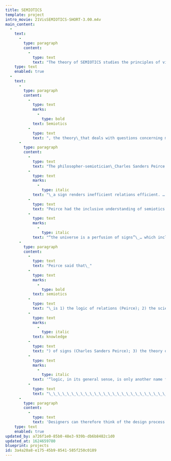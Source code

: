 ```yaml
---
title: SEMIOTICS
template: project
intro_movie: 21VisSEMIOTICS-SHORT-3.00.m4v
main_content:
  -
    text:
      -
        type: paragraph
        content:
          -
            type: text
            text: "The theory of SEMIOTICS studies the principles of visual signs used for the communication of ideas.\_"
    type: text
    enabled: true
  -
    text:
      -
        type: paragraph
        content:
          -
            type: text
            marks:
              -
                type: bold
            text: Semiotics
          -
            type: text
            text: ", the theory\_that deals with questions concerning meaning, cognition, reference, truth, and reality, recognizes that there are degrees of involvement. Since communication depends entirely on the creation of “signs,” semiotics is the “theory of signs”.\_"
      -
        type: paragraph
        content:
          -
            type: text
            text: "The philosopher-semiotician\_Charles Sanders Peirce defined the sign as something which stands to somebody for something in some respect or capacity:"
          -
            type: text
            marks:
              -
                type: italic
            text: "\_a sign renders inefficient relations efficient. … Knowledge in some way renders them efficient. A sign is something by which we know something more…”.\_"
          -
            type: text
            text: "Peirce had the inclusive understanding of semiotics that embraced the fact that\_"
          -
            type: text
            marks:
              -
                type: italic
            text: "“the universe is a perfusion of signs”\_… which includes pictures, symptoms, words, sentences, books, libraries, signals, orders of command, microscopes, legislative representatives, musical concertos, performances of these.”"
      -
        type: paragraph
        content:
          -
            type: text
            text: "Peirce said that\_"
          -
            type: text
            marks:
              -
                type: bold
            text: semiotics
          -
            type: text
            text: "\_is 1) the logic of relations (Peirce); 2) the science (=\_"
          -
            type: text
            marks:
              -
                type: italic
            text: knowledge
          -
            type: text
            text: ") of signs (Charles Sanders Peirce); 3) the theory of representation (Charles Morris), of expression, of interpretation; 4) the theory of mediation is the logic of the vagueness (Peirce); 5) the science of knowledge. Peirce also said that\_"
          -
            type: text
            marks:
              -
                type: italic
            text: '“logic, in its general sense, is only another name for semiotic, the quasi-necessary, or formal doctrine of signs.”'
          -
            type: text
            text: "\_\_\_\_\_\_\_\_\_\_\_\_\_\_\_\_\_\_\_\_\_\_\_\_\_\_\_\_\_\_\_\_\_\_\_\_\_\_\_\_\_\_\_\_\_\_\_\_\_\_\_\_\_\_\_\_\_\_\_\_\_\_\_\_\_\_"
      -
        type: paragraph
        content:
          -
            type: text
            text: 'Designers can therefore think of the design process that creates a stage setting wherein all aspects will cause the interpreter to become “set up” to think about meaning in a particular respect, and wherein interpretation become an “internal” stimulant for right action; i.e., a stage setting designed to as the framework for communication wherein all aspects become the acting vehicles for building insight and depth, both immediate and beyond that.'
    type: text
    enabled: true
updated_by: a726f1e0-85b0-48e3-939b-db6b8482c1d0
updated_at: 1624659780
blueprint: projects
id: 3a4a20a8-e175-45b9-8541-585f250c0189
---
```

